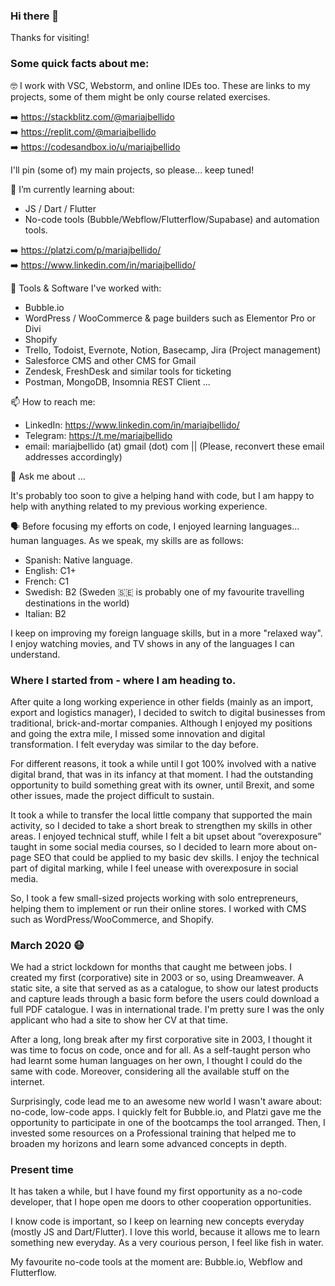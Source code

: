 ### Hi there 👋

Thanks for visiting!

### Some quick facts about me:

🤓 I work with VSC, Webstorm, and online IDEs too. These are links to my projects, some of them might be only course related exercises. 

➡️ https://stackblitz.com/@mariajbellido \
➡️ https://replit.com/@mariajbellido \
➡️ https://codesandbox.io/u/mariajbellido


I'll pin (some of) my main projects, so please... keep tuned! 



🌱 I’m currently learning about: 

- JS / Dart / Flutter 
- No-code tools (Bubble/Webflow/Flutterflow/Supabase) and automation tools. 


➡️ https://platzi.com/p/mariajbellido/ \
➡️ https://www.linkedin.com/in/mariajbellido/

🥳 Tools & Software I've worked with: 

- Bubble.io 
- WordPress / WooCommerce & page builders such as Elementor Pro or Divi 
- Shopify 
- Trello, Todoist, Evernote, Notion, Basecamp, Jira (Project management)
- Salesforce CMS and other CMS for Gmail
- Zendesk, FreshDesk and similar tools for ticketing 
- Postman, MongoDB, Insomnia REST Client ...


📫 How to reach me:

- LinkedIn: https://www.linkedin.com/in/mariajbellido/
- Telegram: https://t.me/mariajbellido
- email: mariajbellido (at) gmail (dot) com || (Please, reconvert these email addresses accordingly)



💬 Ask me about ... 

It's probably too soon to give a helping hand with code, but I am happy to help with anything related to my previous working experience. 


🗣 Before focusing my efforts on code, I enjoyed learning languages... human languages. As we speak, my skills are as follows:

- Spanish: Native language.
- English: C1+
- French: C1
- Swedish: B2 (Sweden 🇸🇪 is probably one of my favourite travelling destinations in the world)
- Italian: B2


I keep on improving my foreign language skills, but in a more "relaxed way". I enjoy watching movies, and TV shows in any of the languages I can understand.


### Where I started from - where I am heading to.

After quite a long working experience in other fields (mainly as an import, export and logistics manager), I decided to switch to digital businesses from traditional, brick-and-mortar companies. Although I enjoyed my positions and going the extra mile, I missed some innovation and digital transformation. I felt everyday was similar to the day before. 

For different reasons, it took a while until I got 100% involved with a native digital brand, that was in its infancy at that moment. I had the outstanding opportunity to build something great with its owner, until Brexit, and some other issues, made the project difficult to sustain.

It took a while to transfer the local little company that supported the main activity, so I decided to take a short break to strengthen my skills in other areas. I enjoyed technical stuff, while I felt a bit upset about “overexposure” taught in some social media courses, so I decided to learn more about on-page SEO that could be applied to my basic dev skills.  I enjoy the technical part of digital marking, while I feel unease with overexposure in social media. 

So, I took a few small-sized projects working with solo entrepreneurs, helping them to implement or run their online stores. I worked with CMS such as WordPress/WooCommerce, and Shopify. 

### **March 2020** 😷

We had a strict lockdown for months that caught me between jobs. 
I created my first (corporative) site in 2003 or so, using Dreamweaver. A static site, a site that served as as a catalogue, to show our latest products and capture leads through a basic form before the users could download a full PDF catalogue. I was in international trade.
I'm pretty sure I was the only applicant who had a site to show her CV at that time.

After a long, long break after my first corporative site in 2003, I thought it was time to focus on code, once and for all.
As a self-taught person who had learnt some human languages on her own, I thought I could do the same with code. Moreover, considering all the available stuff on the internet.

Surprisingly, code lead me to an awesome new world I wasn't aware about: no-code, low-code apps.  I quickly felt for Bubble.io, and Platzi gave me the opportunity to participate in one of the bootcamps the tool arranged.   Then, I invested some resources on a Professional training that helped me to broaden my horizons and learn some advanced concepts in depth. 

### **Present time**

It has taken a while, but I have found my first opportunity as a no-code developer, that I hope open me doors to other cooperation opportunities. 

I know code is important, so I keep on learning new concepts everyday (mostly JS and Dart/Flutter).  I love this world, because it allows me to learn something new everyday.  As a very courious person, I feel like fish in water.   

My favourite no-code tools at the moment are: Bubble.io, Webflow and Flutterflow. 
